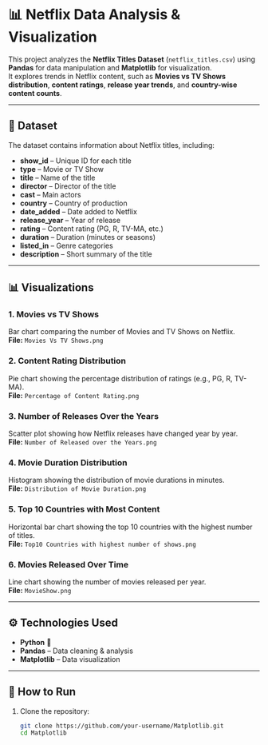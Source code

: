 # 📊 Netflix Data Analysis & Visualization

This project analyzes the **Netflix Titles Dataset** (`netflix_titles.csv`) using **Pandas** for data manipulation and **Matplotlib** for visualization.  
It explores trends in Netflix content, such as **Movies vs TV Shows distribution**, **content ratings**, **release year trends**, and **country-wise content counts**.

---

## 📂 Dataset
The dataset contains information about Netflix titles, including:
- **show_id** – Unique ID for each title
- **type** – Movie or TV Show
- **title** – Name of the title
- **director** – Director of the title
- **cast** – Main actors
- **country** – Country of production
- **date_added** – Date added to Netflix
- **release_year** – Year of release
- **rating** – Content rating (PG, R, TV-MA, etc.)
- **duration** – Duration (minutes or seasons)
- **listed_in** – Genre categories
- **description** – Short summary of the title

---

## 📊 Visualizations

### 1. Movies vs TV Shows
Bar chart comparing the number of Movies and TV Shows on Netflix.  
**File:** `Movies Vs TV Shows.png`

### 2. Content Rating Distribution
Pie chart showing the percentage distribution of ratings (e.g., PG, R, TV-MA).  
**File:** `Percentage of Content Rating.png`

### 3. Number of Releases Over the Years
Scatter plot showing how Netflix releases have changed year by year.  
**File:** `Number of Released over the Years.png`

### 4. Movie Duration Distribution
Histogram showing the distribution of movie durations in minutes.  
**File:** `Distribution of Movie Duration.png`

### 5. Top 10 Countries with Most Content
Horizontal bar chart showing the top 10 countries with the highest number of titles.  
**File:** `Top10 Countries with highest number of shows.png`

### 6. Movies Released Over Time
Line chart showing the number of movies released per year.  
**File:** `MovieShow.png`

---

## ⚙️ Technologies Used
- **Python** 🐍
- **Pandas** – Data cleaning & analysis
- **Matplotlib** – Data visualization

---

## 🚀 How to Run
1. Clone the repository:
   ```bash
   git clone https://github.com/your-username/Matplotlib.git
   cd Matplotlib
